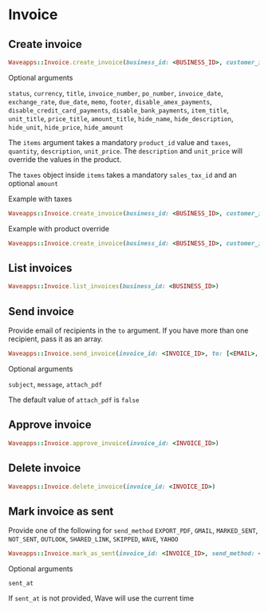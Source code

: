 # Invoice

## Create invoice

```ruby
Waveapps::Invoice.create_invoice(business_id: <BUSINESS_ID>, customer_id: <CUSTOMER_ID>, items: [{product_id: <PRODUCT_ID>}])
```

Optional arguments

`status`, `currency`, `title`, `invoice_number`,
`po_number`, `invoice_date`, `exchange_rate`, `due_date`,
`memo`, `footer`, `disable_amex_payments`, `disable_credit_card_payments`,
`disable_bank_payments`, `item_title`, `unit_title`, `price_title`, `amount_title`, `hide_name`, `hide_description`, `hide_unit`, `hide_price`, `hide_amount`

The `items` argument takes a mandatory `product_id` value and `taxes`, `quantity`, `description`,
`unit_price`. The `description` and `unit_price` will override the values in the product.

The `taxes` object inside `items` takes a mandatory `sales_tax_id` and an optional `amount`

Example with taxes

```ruby
Waveapps::Invoice.create_invoice(business_id: <BUSINESS_ID>, customer_id: <CUSTOMER_ID>, items: [{product_id: <PRODUCT_ID>, taxes: [{amount: 89.7, sales_tax_id: <SALES_TAX_ID>}]}])
```

Example with product override

```ruby
Waveapps::Invoice.create_invoice(business_id: <BUSINESS_ID>, customer_id: <CUSTOMER_ID>, items: [{product_id: <PRODUCT_ID>, description: "5 Watt C7 light bulb", unit_price: "2.7", quantity: 5}])
```


## List invoices
```ruby
Waveapps::Invoice.list_invoices(business_id: <BUSINESS_ID>)
```

## Send invoice

Provide email of recipients in the `to` argument. If you have more than one recipient, pass it as an array.

```ruby
Waveapps::Invoice.send_invoice(invoice_id: <INVOICE_ID>, to: [<EMAIL>, <EMAIL>])
```

Optional arguments

`subject`, `message`, `attach_pdf`

The default value of `attach_pdf` is `false`


## Approve invoice

```ruby
Waveapps::Invoice.approve_invoice(invoice_id: <INVOICE_ID>)
```

## Delete invoice

```ruby
Waveapps::Invoice.delete_invoice(invoice_id: <INVOICE_ID>)
```

## Mark invoice as sent

Provide one of the following for `send_method`
`EXPORT_PDF`, `GMAIL`, `MARKED_SENT`, `NOT_SENT`, `OUTLOOK`, `SHARED_LINK`, `SKIPPED`, `WAVE`, `YAHOO`

```ruby
Waveapps::Invoice.mark_as_sent(invoice_id: <INVOICE_ID>, send_method: <SEND_METHOD>)
```

Optional arguments

`sent_at`

If `sent_at` is not provided, Wave will use the current time
